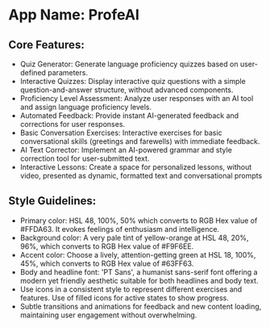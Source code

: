 # **App Name**: ProfeAI

## Core Features:

- Quiz Generator: Generate language proficiency quizzes based on user-defined parameters.
- Interactive Quizzes: Display interactive quiz questions with a simple question-and-answer structure, without advanced components.
- Proficiency Level Assessment: Analyze user responses with an AI tool and assign language proficiency levels.
- Automated Feedback: Provide instant AI-generated feedback and corrections for user responses.
- Basic Conversation Exercises: Interactive exercises for basic conversational skills (greetings and farewells) with immediate feedback.
- AI Text Corrector: Implement an AI-powered grammar and style correction tool for user-submitted text.
- Interactive Lessons: Create a space for personalized lessons, without video, presented as dynamic, formatted text and conversational prompts

## Style Guidelines:

- Primary color: HSL 48, 100%, 50% which converts to RGB Hex value of #FFDA63. It evokes feelings of enthusiasm and intelligence.
- Background color: A very pale tint of yellow-orange at HSL 48, 20%, 96%, which converts to RGB Hex value of #F9F6EE.
- Accent color: Choose a lively, attention-getting green at HSL 18, 100%, 45%, which converts to RGB Hex value of #63FF63.
- Body and headline font: 'PT Sans', a humanist sans-serif font offering a modern yet friendly aesthetic suitable for both headlines and body text.
- Use icons in a consistent style to represent different exercises and features. Use of filled icons for active states to show progress.
- Subtle transitions and animations for feedback and new content loading, maintaining user engagement without overwhelming.